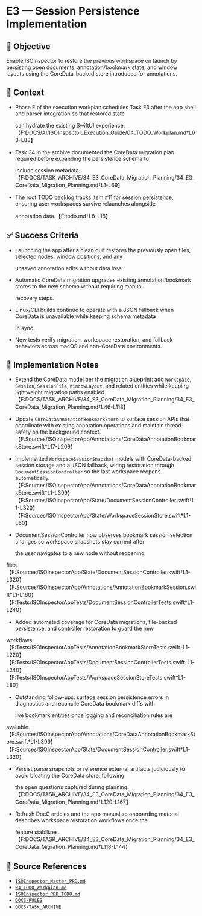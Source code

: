 # E3 — Session Persistence Implementation

## 🎯 Objective

Enable ISOInspector to restore the previous workspace on launch by persisting open documents, annotation/bookmark state,
and window layouts using the CoreData-backed store introduced for annotations.

## 🧩 Context

- Phase E of the execution workplan schedules Task E3 after the app shell and parser integration so that restored state

  can hydrate the existing SwiftUI experience.【F:DOCS/AI/ISOInspector_Execution_Guide/04_TODO_Workplan.md†L63-L88】

- Task 34 in the archive documented the CoreData migration plan required before expanding the persistence schema to

  include session
  metadata.【F:DOCS/TASK_ARCHIVE/34_E3_CoreData_Migration_Planning/34_E3_CoreData_Migration_Planning.md†L1-L69】

- The root TODO backlog tracks item #11 for session persistence, ensuring user workspaces survive relaunches alongside

  annotation data.【F:todo.md†L8-L18】

## ✅ Success Criteria

- Launching the app after a clean quit restores the previously open files, selected nodes, window positions, and any

  unsaved annotation edits without data loss.

- Automatic CoreData migration upgrades existing annotation/bookmark stores to the new schema without requiring manual

  recovery steps.

- Linux/CLI builds continue to operate with a JSON fallback when CoreData is unavailable while keeping schema metadata

  in sync.

- New tests verify migration, workspace restoration, and fallback behaviors across macOS and non-CoreData environments.

## 🔧 Implementation Notes

- Extend the CoreData model per the migration blueprint: add `Workspace`, `Session`, `SessionFile`, `WindowLayout`, and related entities while keeping lightweight migration paths enabled.【F:DOCS/TASK_ARCHIVE/34_E3_CoreData_Migration_Planning/34_E3_CoreData_Migration_Planning.md†L46-L118】
- Update `CoreDataAnnotationBookmarkStore` to surface session APIs that coordinate with existing annotation operations and maintain thread-safety on the background context.【F:Sources/ISOInspectorApp/Annotations/CoreDataAnnotationBookmarkStore.swift†L17-L209】
- Implemented `WorkspaceSessionSnapshot` models with CoreData-backed session storage and a JSON fallback, wiring restoration through `DocumentSessionController` so the last workspace reopens automatically.【F:Sources/ISOInspectorApp/Annotations/CoreDataAnnotationBookmarkStore.swift†L1-L399】【F:Sources/ISOInspectorApp/State/DocumentSessionController.swift†L1-L320】【F:Sources/ISOInspectorApp/State/WorkspaceSessionStore.swift†L1-L60】
- DocumentSessionController now observes bookmark session selection changes so workspace snapshots stay current after

  the user navigates to a new node without reopening

files.【F:Sources/ISOInspectorApp/State/DocumentSessionController.swift†L1-L320】【F:Sources/ISOInspectorApp/Annotations/AnnotationBookmarkSession.swift†L1-L160】【F:Tests/ISOInspectorAppTests/DocumentSessionControllerTests.swift†L1-L240】

- Added automated coverage for CoreData migrations, file-backed persistence, and controller restoration to guard the new

  

workflows.【F:Tests/ISOInspectorAppTests/AnnotationBookmarkStoreTests.swift†L1-L220】【F:Tests/ISOInspectorAppTests/DocumentSessionControllerTests.swift†L1-L240】【F:Tests/ISOInspectorAppTests/WorkspaceSessionStoreTests.swift†L1-L80】

- Outstanding follow-ups: surface session persistence errors in diagnostics and reconcile CoreData bookmark diffs with

  live bookmark entities once logging and reconciliation rules are

available.【F:Sources/ISOInspectorApp/Annotations/CoreDataAnnotationBookmarkStore.swift†L1-L399】【F:Sources/ISOInspectorApp/State/DocumentSessionController.swift†L1-L320】

- Persist parse snapshots or reference external artifacts judiciously to avoid bloating the CoreData store, following

  the open questions captured during
  planning.【F:DOCS/TASK_ARCHIVE/34_E3_CoreData_Migration_Planning/34_E3_CoreData_Migration_Planning.md†L120-L167】

- Refresh DocC articles and the app manual so onboarding material describes workspace restoration workflows once the

  feature
  stabilizes.【F:DOCS/TASK_ARCHIVE/34_E3_CoreData_Migration_Planning/34_E3_CoreData_Migration_Planning.md†L118-L144】

## 🧠 Source References

- [`ISOInspector_Master_PRD.md`](../AI/ISOViewer/ISOInspector_PRD_Full/ISOInspector_Master_PRD.md)
- [`04_TODO_Workplan.md`](../AI/ISOInspector_Execution_Guide/04_TODO_Workplan.md)
- [`ISOInspector_PRD_TODO.md`](../AI/ISOViewer/ISOInspector_PRD_TODO.md)
- [`DOCS/RULES`](../RULES)
- [`DOCS/TASK_ARCHIVE`](../TASK_ARCHIVE)
